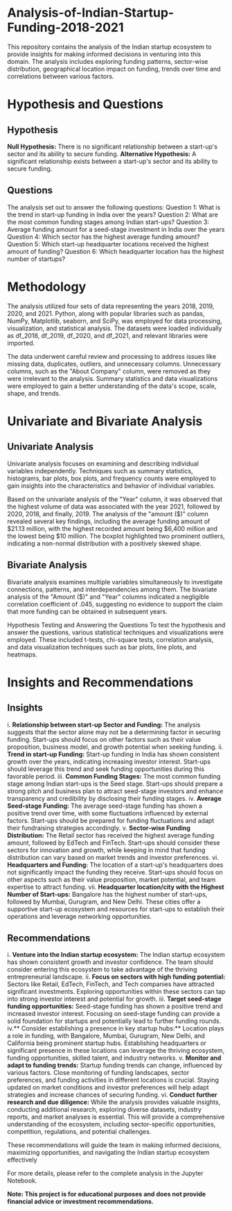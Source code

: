 # Analysis-of-Indian-Startup-Funding-2018-2021
This repository contains the analysis of the Indian startup ecosystem to provide insights for making informed decisions in venturing into this domain. The analysis includes exploring funding patterns, sector-wise distribution, geographical location impact on funding, trends over time and correlations between various factors.

# Hypothesis and Questions
## Hypothesis
**Null Hypothesis:** There is no significant relationship between a start-up's sector and its ability to secure funding.
**Alternative Hypothesis:** A significant relationship exists between a start-up's sector and its ability to secure funding.

## Questions
The analysis set out to answer the following questions:
Question 1: What is the trend in start-up funding in India over the years?
Question 2: What are the most common funding stages among Indian start-ups?
Question 3: Average funding amount for a seed-stage investment in India over the years
Question 4: Which sector has the highest average funding amount?
Question 5: Which start-up headquarter locations received the highest amount of funding?
Question 6: Which headquarter location has the highest number of startups?

# Methodology
The analysis utilized four sets of data representing the years 2018, 2019, 2020, and 2021. Python, along with popular libraries such as pandas, NumPy, Matplotlib, seaborn, and SciPy, was employed for data processing, visualization, and statistical analysis. The datasets were loaded individually as df_2018, df_2019, df_2020, and df_2021, and relevant libraries were imported.

The data underwent careful review and processing to address issues like missing data, duplicates, outliers, and unnecessary columns. Unnecessary columns, such as the "About Company" column, were removed as they were irrelevant to the analysis. Summary statistics and data visualizations were employed to gain a better understanding of the data's scope, scale, shape, and trends.

# Univariate and Bivariate Analysis
## Univariate Analysis
Univariate analysis focuses on examining and describing individual variables independently. Techniques such as summary statistics, histograms, bar plots, box plots, and frequency counts were employed to gain insights into the characteristics and behavior of individual variables.

Based on the univariate analysis of the "Year" column, it was observed that the highest volume of data was associated with the year 2021, followed by 2020, 2018, and finally, 2019. The analysis of the "amount ($)" column revealed several key findings, including the average funding amount of $21.13 million, with the highest recorded amount being $6,400 million and the lowest being $10 million. The boxplot highlighted two prominent outliers, indicating a non-normal distribution with a positively skewed shape.

## Bivariate Analysis
Bivariate analysis examines multiple variables simultaneously to investigate connections, patterns, and interdependencies among them. The bivariate analysis of the "Amount ($)" and "Year" columns indicated a negligible correlation coefficient of .045, suggesting no evidence to support the claim that more funding can be obtained in subsequent years.

Hypothesis Testing and Answering the Questions
To test the hypothesis and answer the questions, various statistical techniques and visualizations were employed. These included t-tests, chi-square tests, correlation analysis, and data visualization techniques such as bar plots, line plots, and heatmaps.

# Insights and Recommendations
## Insights
i. **Relationship between start-up Sector and Funding:** The analysis suggests that the sector alone may not be a determining factor in securing funding. Start-ups should focus on other factors such as their value proposition, business model, and growth potential when seeking funding.
ii. **Trend in start-up Funding:** Start-up funding in India has shown consistent growth over the years, indicating increasing investor interest. Start-ups should leverage this trend and seek funding opportunities during this favorable period.
iii. **Common Funding Stages:** The most common funding stage among Indian start-ups is the Seed stage. Start-ups should prepare a strong pitch and business plan to attract seed-stage investors and enhance transparency and credibility by disclosing their funding stages.
iv. **Average Seed-stage Funding:** The average seed-stage funding has shown a positive trend over time, with some fluctuations influenced by external factors. Start-ups should be prepared for funding fluctuations and adapt their fundraising strategies accordingly.
v. **Sector-wise Funding Distribution:** The Retail sector has received the highest average funding amount, followed by EdTech and FinTech. Start-ups should consider these sectors for innovation and growth, while keeping in mind that funding distribution can vary based on market trends and investor preferences.
vi. **Headquarters and Funding:** The location of a start-up's headquarters does not significantly impact the funding they receive. Start-ups should focus on other aspects such as their value proposition, market potential, and team expertise to attract funding.
vii. **Headquarter location/city with the Highest Number of Start-ups:** Bangalore has the highest number of start-ups, followed by Mumbai, Gurugram, and New Delhi. These cities offer a supportive start-up ecosystem and resources for start-ups to establish their operations and leverage networking opportunities.

## Recommendations
i. **Venture into the Indian startup ecosystem:** The Indian startup ecosystem has shown consistent growth and investor confidence. The team should consider entering this ecosystem to take advantage of the thriving entrepreneurial landscape.
ii. **Focus on sectors with high funding potential:** Sectors like Retail, EdTech, FinTech, and Tech companies have attracted significant investments. Exploring opportunities within these sectors can tap into strong investor interest and potential for growth.
iii. **Target seed-stage funding opportunities:** Seed-stage funding has shown a positive trend and increased investor interest. Focusing on seed-stage funding can provide a solid foundation for startups and potentially lead to further funding rounds.
iv.** Consider establishing a presence in key startup hubs:** Location plays a role in funding, with Bangalore, Mumbai, Gurugram, New Delhi, and California being prominent startup hubs. Establishing headquarters or significant presence in these locations can leverage the thriving ecosystem, funding opportunities, skilled talent, and industry networks.
v. **Monitor and adapt to funding trends:** Startup funding trends can change, influenced by various factors. Close monitoring of funding landscapes, sector preferences, and funding activities in different locations is crucial. Staying updated on market conditions and investor preferences will help adapt strategies and increase chances of securing funding.
vi. **Conduct further research and due diligence:** While the analysis provides valuable insights, conducting additional research, exploring diverse datasets, industry reports, and market analyses is essential. This will provide a comprehensive understanding of the ecosystem, including sector-specific opportunities, competition, regulations, and potential challenges.

These recommendations will guide the team in making informed decisions, maximizing opportunities, and navigating the Indian startup ecosystem effectively

For more details, please refer to the complete analysis in the Jupyter Notebook.

**Note: This project is for educational purposes and does not provide financial advice or investment recommendations.**
